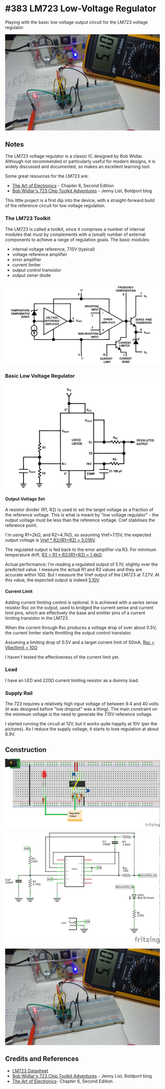 # #383 LM723 Low-Voltage Regulator

Playing with the basic low voltage output circuit for the LM723 voltage regulator.

![Build](./assets/LowVoltageRegulator_build.jpg?raw=true)

## Notes

The LM723 voltage regulator is a classic IC designed by Bob Widlar.
Although not recommended or particularly useful for modern designs,
it is widely discussed and documented, so makes an excellent learning tool.

Some great resources for the LM723 are:

* [The Art of Electronics](../../../books/the-art-of-electronics/) - Chapter 6, Second Edition
* [Bob Widlar's 723 Chip Toolkit Adventures](https://www.boldport.com/blog/bob-widlar-723) - Jenny List, Boldport blog

This little project is a first dip into the device, with a straight-forward build of the reference circuit for low voltage regulation.

### The LM723 Toolkit

The LM723 is called a toolkit, since it comprises a number of internal modules that must by complements with a
(small) number of external components to achieve a range of regulation goals. The basic modules:

* internal voltage reference, 7.15V (typical)
* voltage reference amplifier
* error amplifier
* current limiter
* output control transistor
* output zener diode

[![LM723_functional](./assets/LM723_functional.png?raw=true)](https://www.futurlec.com/Linear/LM723CN.shtml)

### Basic Low Voltage Regulator

[![LM723_basic_low_voltage_regulator](./assets/LM723_basic_low_voltage_regulator.png?raw=true)](https://www.futurlec.com/Linear/LM723CN.shtml)

#### Output Voltage Set

A resistor divider (R1, R2) is used to set the target voltage as a fraction of the reference voltage.
This is what is meant by "low voltage regulator" - the output voltage must be less than the reference voltage.
Cref stabilises the reference point.

I'm using R1=2kΩ, and R2=4.7kΩ, so assuming Vref=7.15V, the expected output voltage is
[Vref * R2/(R1+R2) = 5.016V](https://www.wolframalpha.com/input/?i=7.15V*4.7%2F(2%2B4.7)).

The regulated output is fed back to the error amplifier via R3.
For minimum temperature drift, [R3 = R1 * R2/(R1+R2) = 1.4kΩ](https://www.wolframalpha.com/input/?i=2k%CE%A9*4.7k%CE%A9%2F(2k%CE%A9%2B4.7k%CE%A9))

Actual performance: I'm reading a regulated output of 5.1V, slightly over the predicted value.
I measure the actual R1 and R2 values and they are accurate within 10Ω. But I measure the Vref output of the LM723 at 7.27V.
At this value, the expected output is indeed [5.10V](https://www.wolframalpha.com/input/?i=7.27V*4.7%2F(2%2B4.7)).

#### Current Limit

Adding current limiting control is optional. It is achieved with a series sense resistor Rsc on the output,
used to bridged the current sense and current limit pins, which are effectively the base and emitter pins of a
current limiting transistor in the LM723.

When the current through Rsc produces a voltage drop of over about 0.5V, the current limiter starts throttling
the output control transistor.

Assuming a limiting drop of 0.5V and a target current limit of 50mA, [Rsc = Vbe/Ilimit = 10Ω](https://www.wolframalpha.com/input/?i=0.5V%2F50mA)

I haven't tested the effectiveness of the current limit yet.

### Load

I have an LED and 220Ω current limiting resistor as a dummy load.

### Supply Rail

The 723 requires a relatively high input voltage of between 9.4 and 40 volts (it was designed before "low dropout" was a thing).
The main constraint on the minimum voltage is the need to generate the 7.15V reference voltage.

I started running the circuit at 12V, but it works quite happily at 10V (per the pictures).
As I reduce the supply voltage, it starts to lose regulation at about 8.9V.

## Construction

![Breadboard](./assets/LowVoltageRegulator_bb.jpg?raw=true)

![Schematic](./assets/LowVoltageRegulator_schematic.jpg?raw=true)

![Build](./assets/LowVoltageRegulator_build.jpg?raw=true)

## Credits and References

* [LM723 Datasheet](https://www.futurlec.com/Linear/LM723CN.shtml)
* [Bob Widlar's 723 Chip Toolkit Adventures](https://www.boldport.com/blog/bob-widlar-723) - Jenny List, Boldport blog
* [The Art of Electronics](../../../books/the-art-of-electronics/)- Chapter 6, Second Edition
